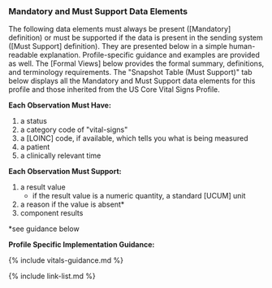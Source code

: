 
### Mandatory and Must Support Data Elements

The following data elements must always be present ([Mandatory] definition) or must be supported if the data is present in the sending system ([Must Support] definition). They are presented below in a simple human-readable explanation. Profile-specific guidance and examples are provided as well. The [Formal Views] below provides the formal summary, definitions, and terminology requirements. The "Snapshot Table (Must Support)" tab below displays all the Mandatory and Must Support data elements for this profile and those inherited from the US Core Vital Signs Profile.

**Each Observation Must Have:**

1. a status
1. a category code of "vital-signs"
1. a [LOINC] code, if available, which tells you what is being measured
1. a patient
1. a clinically relevant time

**Each Observation Must Support:**

1. a result value
    - if the result value is a numeric quantity, a standard [UCUM] unit
1. a reason if the value is absent*
1. component results

*see guidance below

**Profile Specific Implementation Guidance:**

{% include vitals-guidance.md %}

{% include link-list.md %}
